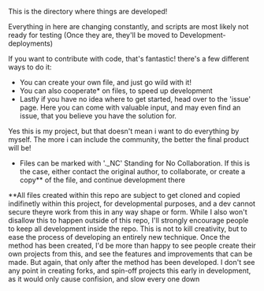 This is the directory where things are developed!

Everything in here are changing constantly, and scripts are most likely not ready for testing (Once they are, they'll be moved to Development-deployments)

If you want to contribute with code, that's fantastic! there's a few different ways to do it:

- You can create your own file, and just go wild with it!
- You can also cooperate* on files, to speed up development
- Lastly if you have no idea where to get started, head over to the 'issue' page. Here you can come with valuable input, and may even find an issue, that you believe you have the solution for.

Yes this is my project, but that doesn't mean i want to do everything by myself. The more i can include the community, the better the final product will be!



* Files can be marked with '._NC' Standing for No Collaboration. If this is the case, either contact the original author, to collaborate, or create a copy** of the file, and continue development there

**All files created within this repo are subject to get cloned and copied indifinetly within this project, for developmental purposes, and a dev cannot secure theyre work from this in any way shape or form. While I also won't disallow this to happen outside of this repo, I'll strongly encourage people to keep all development inside the repo.
This is not to kill creativity, but to ease the process of developing an entirely new technique. Once the method has been created, I'd be more than happy to see people create their own projects from this, and see the features and improvements that can be made. But again, that only after the method has been developed. I don't see any point in creating forks, and spin-off projects this early in development, as it would only cause confision, and slow every one down
